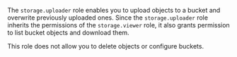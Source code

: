 The `storage.uploader` role enables you to upload objects to a bucket and overwrite previously uploaded ones. Since the `storage.uploader` role inherits the permissions of the `storage.viewer` role, it also grants permission to list bucket objects and download them.

This role does not allow you to delete objects or configure buckets.
